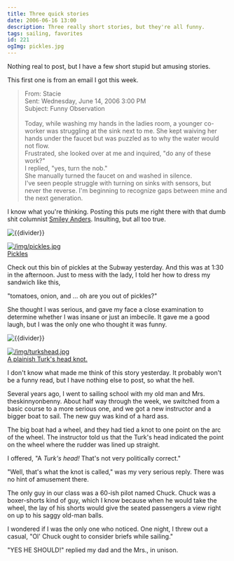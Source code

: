 ```yaml
---
title: Three quick stories
date: 2006-06-16 13:00
description: Three really short stories, but they're all funny.
tags: sailing, favorites
id: 221
ogImg: pickles.jpg
---
```

Nothing real to post, but I have a few short stupid but amusing stories.

This first one is from an email I got this week.

<blockquote>From: Stacie <br>
Sent: Wednesday, June 14, 2006 3:00 PM <br>
Subject: Funny Observation <br>
 <br>
Today, while washing my hands in the ladies room, a younger co-worker was struggling at the sink next to me.  She kept waiving her hands under the faucet but was puzzled as to why the water would not flow.   <br>
Frustrated, she looked over at me and inquired, "do any of these work?"   <br>
I replied, "yes, turn the nob."  <br>
She manually turned the faucet on and washed in silence.   <br>
I've seen people struggle with turning on sinks with sensors, but never the reverse.  I'm beginning to recognize gaps between mine and the next generation.
</blockquote>

I know what you're thinking.  Posting this puts me right there with that dumb shit columnist <a href="http://www.2theadvocate.com/columnists/smiley/
" target="_blank">Smiley Anders</a>.  Insulting, but all too true.

<p><img src="/img/greenline.gif" class="greenline" alt="{{divider}}" /></p>

<a class="lightview centered" href="/img/pickles.jpg" data-lightview-caption="Pickles" data-lightview-group="group1"><img src="/img/pickles.jpg" alt="/img/pickles.jpg"><br><span class="caption">Pickles</span></a>

Check out this bin of pickles at the Subway yesterday.  And this was at 1:30 in the afternoon.  Just to mess with the lady, I told her how to dress my sandwich like this,

"tomatoes, onion, and ... oh are you out of pickles?"

She thought I was serious, and gave my face a close examination to determine whether I was insane or just an imbecile.  It gave me a good laugh, but I was the only one who thought it was funny.

<p><img src="/img/greenline.gif" class="greenline" alt="{{divider}}" /></p>

<a class="lightview centered" href="/img/turkshead.jpg" data-lightview-caption="A plainish Turk's head knot.
" data-lightview-group="group1"><img src="/img/turkshead.jpg" alt="/img/turkshead.jpg"><br><span class="caption">A plainish Turk's head knot.
</span></a>

I don't know what made me think of this story yesterday.  It probably won't be a funny read, but I have nothing else to post, so what the hell.

Several years ago, I went to sailing school with my old man and Mrs. theskinnyonbenny.  About half way through the week, we switched from a basic course to a more serious one, and we got a new instructor and a bigger boat to sail.  The new guy was kind of a hard ass.

The big boat had a wheel, and they had tied a knot to one point on the arc of the wheel.  The instructor told us that the Turk's head indicated the point on the wheel where the rudder was lined up straight.

I offered, "A *Turk's head!*  That's not very politically correct."

"Well, that's what the knot is called," was my very serious reply.  There was no hint of amusement there.

The only guy in our class was a 60-ish pilot named Chuck.  Chuck was a boxer-shorts kind of guy, which I know because when he would take the wheel, the lay of his shorts would give the seated passengers a view right on up to his saggy old-man balls.  

I wondered if I was the only one who noticed.  One night, I threw out a casual,  "Ol' Chuck ought to consider briefs while sailing."

"YES HE SHOULD!" replied my dad and the Mrs., in unison.
